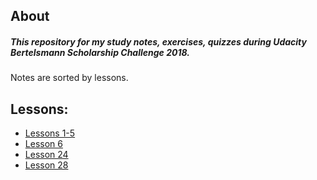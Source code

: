 ## About

##### This repository for my study notes, exercises, quizzes during Udacity Bertelsmann Scholarship Challenge 2018.
 
Notes are sorted by lessons.

## Lessons:

- [Lessons 1-5](https://github.com/irsol/udacity-bertelsmann-data-science-challenge-scholarship-2018/blob/master/intro_to_research_methods_lessons_1_5/terminology_intro_to_research_methods.md)
- [Lesson 6](https://github.com/irsol/udacity-bertelsmann-data-science-challenge-scholarship-2018/tree/master/visualizing_data_lesson_6)
- [Lesson 24](https://github.com/irsol/udacity-bertelsmann-data-science-challenge-scholarship-2018/tree/master/data_types_and_operators_lesson_24)
- [Lesson 28](https://github.com/irsol/udacity-bertelsmann-data-science-challenge-scholarship-2018/tree/master/basic_sql_lesson28)
